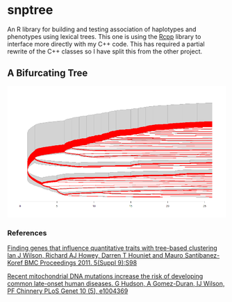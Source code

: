 # snptree

An R library for building and testing association of haplotypes and phenotypes using lexical trees.  This one is using the [Rcpp](http://www.rcpp.org/) library to interface more directly with my C++ code.  This has required a partial rewrite of the C++ classes so I have split this from the other project.

## A Bifurcating Tree

![Bifurcating Tree](images/bifurc.png)

### References

[Finding genes that influence quantitative traits with tree-based clustering
Ian J Wilson, Richard AJ Howey, Darren T Houniet and Mauro Santibanez-Koref
BMC Proceedings 2011. 5(Suppl 9):S98](https://bmcproc.biomedcentral.com/articles/10.1186/1753-6561-5-S9-S98)


[Recent mitochondrial DNA mutations increase the risk of developing common late-onset human diseases.  G Hudson, A Gomez-Duran, IJ Wilson, PF Chinnery PLoS Genet 10 (5), e1004369](http://journals.plos.org/plosgenetics/article?id=10.1371/journal.pgen.1004369)

